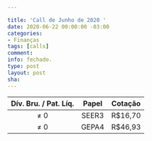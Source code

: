 ```yaml
---

title: 'Call de Junho de 2020 '
date: 2020-06-22 00:00:00 -03:00
categories:
- Finanças
tags: [calls]
comment: 
info: fechado.
type: post
layout: post
sha: 
---
```


| **Dív. Bru. / Pat. Líq.** | **Papel** | **Cotação** |
|:-------------------------:|:---------:|:-----------:|
| ≠ 0                       | SEER3     | R$16,70     |
| ≠ 0                       | GEPA4     | R$46,93     |

